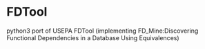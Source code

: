 # FDTool
python3 port of USEPA FDTool (implementing FD_Mine:Discovering Functional Dependencies in a Database Using Equivalences)

